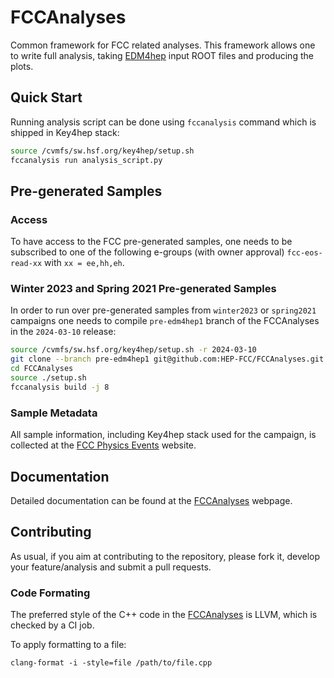 # FCCAnalyses

Common framework for FCC related analyses. This framework allows one to write
full analysis, taking [EDM4hep](https://github.com/key4hep/EDM4hep) input ROOT
files and producing the plots.


## Quick Start

Running analysis script can be done using `fccanalysis` command which is
shipped in Key4hep stack:

```sh
source /cvmfs/sw.hsf.org/key4hep/setup.sh
fccanalysis run analysis_script.py
```


## Pre-generated Samples

### Access

To have access to the FCC pre-generated samples, one needs to be subscribed to
one of the following e-groups (with owner approval)
`fcc-eos-read-xx` with `xx = ee,hh,eh`.


### Winter 2023 and Spring 2021 Pre-generated Samples

In order to run over pre-generated samples from `winter2023` or `spring2021`
campaigns one needs to compile `pre-edm4hep1` branch of the FCCAnalyses in the
`2024-03-10` release:

   ```sh
   source /cvmfs/sw.hsf.org/key4hep/setup.sh -r 2024-03-10
   git clone --branch pre-edm4hep1 git@github.com:HEP-FCC/FCCAnalyses.git
   cd FCCAnalyses
   source ./setup.sh
   fccanalysis build -j 8
   ```


### Sample Metadata

All sample information, including Key4hep stack used for the campaign, is
collected at the
[FCC Physics Events](http://fcc-physics-events.web.cern.ch/fcc-physics-events/)
website.


## Documentation

Detailed documentation can be found at the
[FCCAnalyses](https://hep-fcc.github.io/FCCAnalyses/) webpage.


## Contributing

As usual, if you aim at contributing to the repository, please fork it, develop
your feature/analysis and submit a pull requests.


### Code Formating

The preferred style of the C++ code in the
[FCCAnalyses](https://hep-fcc.github.io/FCCAnalyses/) is LLVM, which is checked
by a CI job.

To apply formatting to a file:
```
clang-format -i -style=file /path/to/file.cpp
```